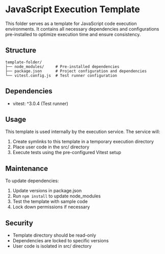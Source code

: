 # JavaScript Execution Template

This folder serves as a template for JavaScript code execution environments. It contains all necessary dependencies and configurations pre-installed to optimize execution time and ensure consistency.

## Structure
```
template-folder/
├── node_modules/     # Pre-installed dependencies
├── package.json      # Project configuration and dependencies
└── vitest.config.js  # Test runner configuration
```

## Dependencies
- vitest: ^3.0.4 (Test runner)

## Usage
This template is used internally by the execution service. The service will:
1. Create symlinks to this template in a temporary execution directory
2. Place user code in the src/ directory
3. Execute tests using the pre-configured Vitest setup

## Maintenance
To update dependencies:
1. Update versions in package.json
2. Run `npm install` to update node_modules
3. Test the template with sample code
4. Lock down permissions if necessary

## Security
- Template directory should be read-only
- Dependencies are locked to specific versions
- User code is isolated in src/ directory 